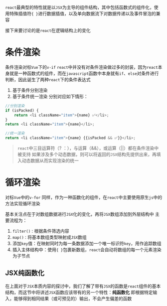 `react`最典型的特性就是以`JSX`为主导的组件结构，其中包括函数式的组件化，使用特殊插值符`{ }`进行数据插值，以及单向数据流下对数据传递以及事件冒泡的兼容

接下来要讨论的是`react`在逻辑结构上的变化
# 条件渲染
条件渲染对标`Vue`下的`v-if`
`react`中并没有对条件渲染做过多的封装，因为`react`本身就是一种函数式的组件，而在`javascript`函数中本身就有`if`、`else`对条件进行判断，因此诞生了两种`react`下的条件表达式
1. 基于条件分别渲染
2. 基于条件统一渲染
分别对应如下情形：
```js
//分别渲染
if (isPacked) {  
	return <li className="item">{name} ✅</li>;  
}  
return <li className="item">{name}</li>;

//统一渲染
return <li className="item">{name} {{isPacked && ✅}}</li>; 
```
>`react`中三目运算符（? ：），与运算（&&），或运算（||）都在条件渲染中被支持
>如果涉及多个动态数据，则可以将返回的`JSX`结构先提供出来，再填入动态数据从而实现渲染的统一

# 循环渲染
对标`Vue`中的`v-for`
同样，作为一种函数化的组件，在`react`中主要使用原生`js`中的方法实现循环渲染

基本关注点在于对数组数据进行`JSX`化的变化，再将`JSX`数组添加到外层结构中
主要流程为：
1. `filter()：`根据条件筛选内容
2. `map()：`将基本数组类型映射成`JSX`数组
3. 添加`key`值：在映射同时为每一条数据添加一个唯一标识符`key`，用作追踪数组
4. 插入主体结构中：使用`{ }`包裹新数组，`react`会自动将数组的每一个元素渲染为子节点

## JSX纯函数化
在上面对于`JSX`本质内容的探讨中，我们了解了带有`JSX`的函数是`react`组件的基本结构，而这节中将讲述`JSX`函数应该带有的另一个特性：**纯函数化**
即根据特定输入，能够得到相同结果（或可预见的）输出，不会产生偏差的函数

